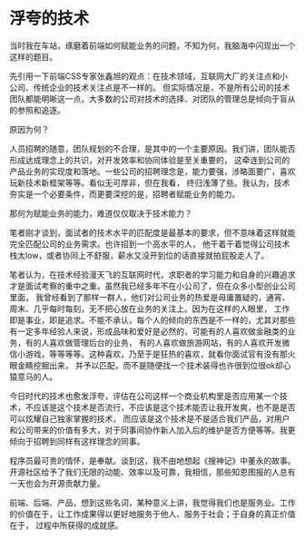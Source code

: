 # 浮夸的技术

当时我在车站，琢磨着前端如何赋能业务的问题，不知为何，我脑海中闪现出一个这样的题目。  

先引用一下前端CSS专家张鑫旭的观点：在技术领域，互联网大厂的关注点和小公司、传统企业的技术关注点是不一样的。
但实际情况是，不是所有公司的技术团队都能明晰这一点，大多数的公司对技术的选择、对团队的管理总是倾向于盲从的参照和追逐。  

原因为何？  

人员招聘的随意，团队规划的不合理，是其中的一个主要原因。我们讲，团队能否形成达成理念上的共识，对开发效率和协同体验是至关重要的，
这牵连到公司的产品业务的实现度和落地。一些公司的招聘理念是，能力要强，涉略面要广，喜欢玩新技术新框架等等。看似无可厚非，但在我看，
终归浅薄了些。我认为，技术夯实是一个必要条件，而更要深挖的是，招聘者赋能业务的能力。  

那何为赋能业务的能力，难道仅仅取决于技术能力？  

笔者刚才谈到，面试者的技术水平的匹配度是最基本的要求，但不意味着这样就能完全匹配公司的业务需求。也许招到一个高水平的人，
他干着干着觉得公司技术栈太low，或者协同上不舒服，薪水又没开到位的话直接就拍屁股走人了。  

笔者认为，在技术经验漫天飞的互联网时代，求职者的学习能力和自身的兴趣追求才是面试考察的重中之重。虽然我已经多年不在小公司了，但在众多小型创业公司里面，
我曾经看到了那样一群人，他们对公司业务的热爱是毋庸置疑的，通宵、周末、几乎每时每刻，无不把心放在业务的关注上。因为在这样的人眼里，
工作即是事业，即是追求。不能不承认，每个人的倾向的东西是不一样的，尤其对那些有一定多年经验人来说，形成品味和爱好是必然的，可能有的人喜欢做金融类的业务，有的人喜欢做管理后台的业务，
有的人喜欢做旅游网站，有的人喜欢开发微信小游戏，等等等等。这种喜欢，乃至于是狂热的喜欢，就看你面试官有没有那火眼金睛挖掘出来，
并予以匹配，而不是随便找一个技术装得也许很到位很ok却心猿意马的人。  

今日时代的技术也愈发浮夸，评估在公司这样一个商业机构里是否应用某一个技术，不应该是这个技术是否流行，不应该是这个技术能否让我开发爽，也不是是否可以炫耀自己独家掌握的技术，
而应该是这个技术是不是适合我们产品，对用户和公司带来的价值有多大，对于同事间协作新人加入后的维护是否方便等等。我更倾向于招聘到同样有这样理念的同事。  

程序员最可贵的情怀，是奉献。谈到这，我不由地想起《搜神记》中董永的故事。开源社区给予了我们无限的动能、效率以及可靠，我相信，那些知恩图报的人总有一天也会为开源贡献力量。

前端、后端、产品，想到这些名词，某种意义上讲，我觉得我们也是服务业。工作的价值在于，让工作成果得以更好地服务于他人、服务于社会；于自身的真正价值在于，
过程中所获得的成就感。  










